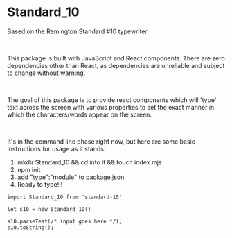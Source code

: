 # Standard_10
Based on the Remington Standard #10 typewriter.

<br>

This package is built with JavaScript and React components. There are zero dependencies other than React, as dependencies are unreliable and subject to change without warning.

<br>

The goal of this package is to provide react components which will 'type' text across the screen with various properties to set the exact manner in which the characters/words appear on the screen.

<br>

It's in the command line phase right now, but here are some basic instructions for usage as it stands:

1. mkdir Standard_10 && cd into it && touch index.mjs
2. npm init
3. add "type":"module" to package.json
4. Ready to type!!!

```
import Standard_10 from 'standard-10'

let s10 = new Standard_10()

s10.parseTest(/* input goes here */);
s10.toString();
```
